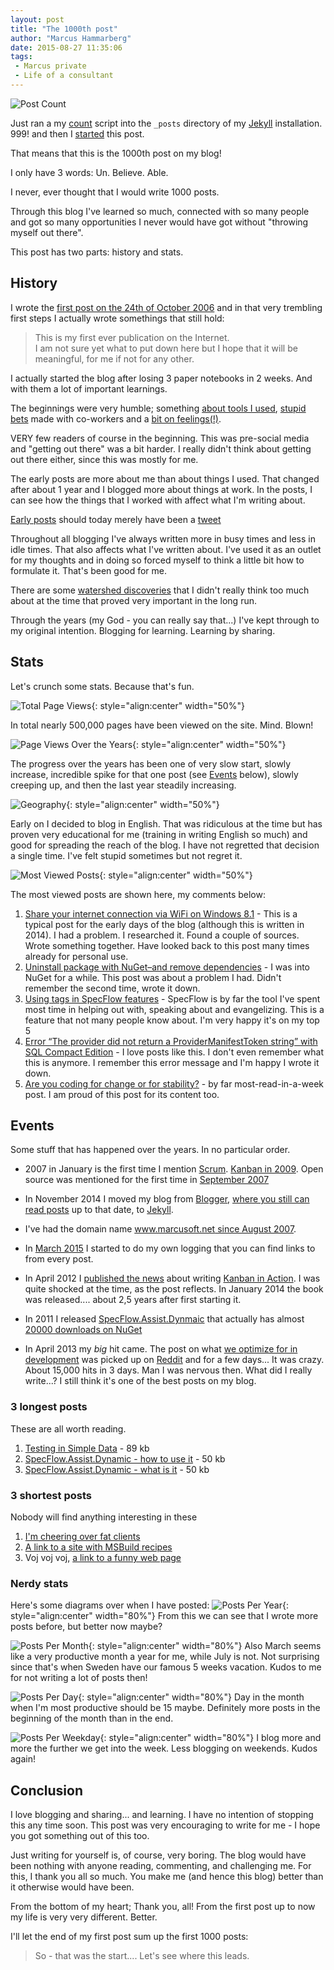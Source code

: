 ```yaml
---
layout: post
title: "The 1000th post"
author: "Marcus Hammarberg"
date: 2015-08-27 11:35:06
tags:
 - Marcus private
 - Life of a consultant
---
```


![Post Count](/img/postcount.png)

Just ran a my [count](/2015/06/make-a-command-to-count-my-files.html) script into the `_posts` directory of my [Jekyll](http://jekyllrb.com/) installation. 999! and then I [started](/2014/12/my-post-scaffolder-for-jekyll.html) this post.

That means that this is the 1000th post on my blog!

I only have 3 words: Un. Believe. Able.

I never, ever thought that I would write 1000 posts.

Through this blog I've learned so much, connected with so many people and got so many opportunities I never would have got without "throwing myself out there".

This post has two parts: history and stats.

<!-- excerpt-end -->

## History

I wrote the [first post on the 24th of October 2006](/2006/10/marcus-on-net.html) and in that very trembling first steps I actually wrote somethings that still hold:

> This is my first ever publication on the Internet.  
> I am not sure yet what to put down here but I hope that it will be meaningful, for me if not for any other.

I actually started the blog after losing 3 paper notebooks in 2 weeks. And with them a lot of important learnings.

The beginnings were very humble; something [about tools I used](/2006/10/get-more-use-from-ncover.html), [stupid bets](/2006/10/eating-my-mobile-and-nanbread.html) made with co-workers and a [bit on feelings(!)](/2006/10/applause.html).

VERY few readers of course in the beginning. This was pre-social media and "getting out there" was a bit harder. I really didn't think about getting out there either, since this was mostly for me.

The early posts are more about me than about things I used. That changed after about 1 year and I blogged more about things at work. In the posts, I can see how the things that I worked with affect what I'm writing about.

[Early posts](/2007/05/big-ad.html) should today merely have been a [tweet](http://twitter.com/marcusoftnet)

Throughout all blogging I've always written more in busy times and less in idle times. That also affects what I've written about. I've used it as an outlet for my thoughts and in doing so forced myself to think a little bit how to formulate it. That's been good for me.

There are some [watershed discoveries](/2007/04/tdd-how-is-it-done.html) that I didn't really think too much about at the time that proved very important in the long run.

Through the years (my God - you can really say that...) I've kept through to my original intention. Blogging for learning. Learning by sharing.

## Stats

Let's crunch some stats. Because that's fun.

![Total Page Views](/img/pageviewstotal.png){: style="align:center" width="50%"}

In total nearly 500,000 pages have been viewed on the site. Mind. Blown!

![Page Views Over the Years](/img/pageviewsOverTheYears.png){: style="align:center" width="50%"}

The progress over the years has been one of very slow start, slowly increase, incredible spike for that one post (see [Events](#events) below), slowly creeping up, and then the last year steadily increasing.

![Geography](/img/geography.png){: style="align:center" width="50%"}

Early on I decided to blog in English. That was ridiculous at the time but has proven very educational for me (training in writing English so much) and good for spreading the reach of the blog. I have not regretted that decision a single time. I've felt stupid sometimes but not regret it.

![Most Viewed Posts](/img/mostViewedPosts.png){: style="align:center" width="50%"}

The most viewed posts are shown here, my comments below:

1. [Share your internet connection via WiFi on Windows 8.1](/2014/01/share-your-internet-connection-via-wifi.html) - This is a typical post for the early days of the blog (although this is written in 2014). I had a problem. I researched it. Found a couple of sources. Wrote something together. Have looked back to this post many times already for personal use.
1. [Uninstall package with NuGet–and remove dependencies](/2014/01/share-your-internet-connection-via-wifi.html) - I was into NuGet for a while. This post was about a problem I had. Didn't remember the second time, wrote it down.
1. [Using tags in SpecFlow features](/2010/12/using-tags-in-specflow-features.html) - SpecFlow is by far the tool I've spent most time in helping out with, speaking about and evangelizing. This is a feature that not many people know about. I'm very happy it's on my top 5
1. [Error “The provider did not return a ProviderManifestToken string” with SQL Compact Edition](/2011/02/error-provider-did-not-return.html) - I love posts like this. I don't even remember what this is anymore. I remember this error message and I'm happy I wrote it down.
1. [Are you coding for change or for stability?](/2013/04/WhatDoYouOptimizeFor.html) - by far most-read-in-a-week post. I am proud of this post for its content too.  

## Events

Some stuff that has happened over the years. In no particular order.

- 2007 in January is the first time I mention [Scrum](/2007/01/scrum-my-first-encounter.html). [Kanban in 2009](/2009/09/kanban-great-agile-tool.html). Open source was mentioned for the first time in [September 2007](/2007/09/tfs-build-watcher-finally.html)

- In November 2014 I moved my blog from [Blogger](http://www.blogger.com), [where you still can read posts](http://marcushammarberg.blogspot.com/) up to that date, to [Jekyll](/2014/12/my-post-scaffolder-for-jekyll.html).

- I've had the domain name [www.marcusoft.net since August 2007](/2007/08/new-url-httpwwwmarcusoftnet.html).

- In [March 2015](/2015/03/why-i-built-page-logger-apparently.html) I started to do my own logging that you can find links to from every post.

- In April 2012 I [published the news](/2012/04/im-writing-book-on-kanban.html) about writing [Kanban in Action](http://bit.ly/theKanbanBook). I was quite shocked at the time, as the post reflects. In January 2014 the book was released.... about 2,5 years after first starting it.

- In 2011 I released [SpecFlow.Assist.Dynmaic](http://www.marcusoft.net/SpecFlow.Assist.Dynamic/) that actually has almost [20000 downloads on NuGet](https://www.nuget.org/packages/SpecFlow.Assist.Dynamic)

- In April 2013 my *big* hit came. The post on what [we optimize for in development](/2013/04/WhatDoYouOptimizeFor.html) was picked up on [Reddit](http://www.reddit.com) and for a few days... It was crazy. About 15,000 hits in 3 days. Man I was nervous then. What did I really write...?
  I still think it's one of the best posts on my blog.  

### 3 longest posts

These are all worth reading.

1. [Testing in Simple Data](/2011/10/simpledatathe-testing-story.html) - 89 kb
1. [SpecFlow.Assist.Dynamic - how to use it](/2011/11/specflowassistdynamichow-to-use-it.html) - 50 kb
1. [SpecFlow.Assist.Dynamic - what is it](/2011/10/specflowassistdynamicwhat-is-it.html) - 50 kb

### 3 shortest posts

Nobody will find anything interesting in these

1. [I'm cheering over fat clients](/2006/11/outlook.html)
1. [A link to a site with MSBuild recipes](/2008/11/great-site-for-msbuild-recipes.html)
1. Voj voj voj, [a link to a funny web page](/2008/03/keep-you-eyes-open.html)

### Nerdy stats

Here's some diagrams over when I have posted:
![Posts Per Year](/img/postsPerYear.png){: style="align:center" width="80%"}
From this we can see that I wrote more posts before, but better now maybe?

![Posts Per Month](/img/postsPerMonth.png){: style="align:center" width="80%"}
Also March seems like a very productive month a year for me, while July is not. Not surprising since that's when Sweden have our famous 5 weeks vacation. Kudos to me for not writing a lot of posts then!

![Posts Per Day](/img/postsPerDay.png){: style="align:center" width="80%"}
Day in the month when I'm most productive should be 15 maybe. Definitely more posts in the beginning of the month than in the end.

![Posts Per Weekday](/img/postsPerWeekDay.png){: style="align:center" width="80%"}
I blog more and more the further we get into the week. Less blogging on weekends. Kudos again!

## Conclusion

I love blogging and sharing... and learning. I have no intention of stopping this any time soon. This post was very encouraging to write for me - I hope you got something out of this too.

Just writing for yourself is, of course, very boring. The blog would have been nothing with anyone reading, commenting, and challenging me. For this, I thank you all so much. You make me (and hence this blog) better than it otherwise would have been.

From the bottom of my heart; Thank you, all! From the first post up to now my life is very very different. Better.

I'll let the end of my first post sum up the first 1000 posts:

> So - that was the start.... Let's see where this leads.
